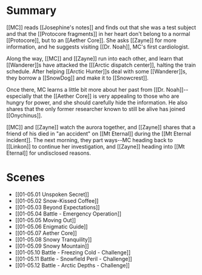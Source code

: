 # Summary

[[MC]] reads [[Josephine's notes]] and finds out that she was a test subject and that the [[Protocore fragments]] in her heart don't belong to a normal [[Protocore]], but to an [[Aether Core]]. She asks [[Zayne]] for more information, and he suggests visiting [[Dr. Noah]], MC's first cardiologist.

Along the way, [[MC]] and [[Zayne]] run into each other, and learn that [[Wanderer]]s have attacked the [[[Arctic dispatch center]], halting the train schedule. After helping [[Arctic Hunter]]s deal with some [[Wanderer]]s, they borrow a [[SnowDog]] and make it to [[Snowcrest]].

Once there, MC learns a little bit more about her past from [[Dr. Noah]]--especially that the [[Aether Core]] is very appealing to those who are hungry for power, and she should carefully hide the information. He also shares that the only former researcher known to still be alive has joined [[Onychinus]].

[[MC]] and [[Zayne]] watch the aurora together, and [[Zayne]] shares that a friend of his died in "an accident" on [[Mt Eternal]] during the [[Mt Eternal incident]]. The next morning, they part ways--MC heading back to [[Linkon]] to continue her investigation, and [[Zayne]] heading into [[Mt Eternal]] for undisclosed reasons.

# Scenes
* [[01-05.01 Unspoken Secret]]
* [[01-05.02 Snow-Kissed Coffee]]
* [[01-05.03 Beyond Expectations]]
* [[01-05.04 Battle - Emergency Operation]]
* [[01-05.05 Moving Out]]
* [[01-05.06 Enigmatic Guide]]
* [[01-05.07 Aether Core]]
* [[01-05.08 Snowy Tranquility]]
* [[01-05.09 Snowy Mountain]]
* [[01-05.10 Battle - Freezing Cold - Challenge]]
* [[01-05.11 Battle - Snowfield Peril - Challenge]]
* [[01-05.12 Battle - Arctic Depths - Challenge]]